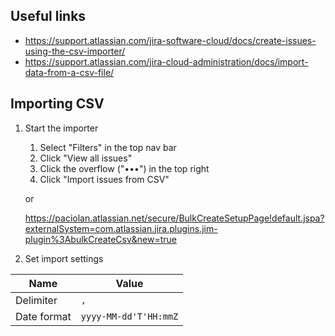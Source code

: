 ## Useful links

-   https://support.atlassian.com/jira-software-cloud/docs/create-issues-using-the-csv-importer/
-   https://support.atlassian.com/jira-cloud-administration/docs/import-data-from-a-csv-file/

## Importing CSV

1. Start the importer

    1. Select "Filters" in the top nav bar
    1. Click "View all issues"
    1. Click the overflow ("•••") in the top right
    1. Click "Import issues from CSV"

    or

    https://paciolan.atlassian.net/secure/BulkCreateSetupPage!default.jspa?externalSystem=com.atlassian.jira.plugins.jim-plugin%3AbulkCreateCsv&new=true

1. Set import settings

| Name        | Value                 |
| ----------- | --------------------- |
| Delimiter   | `,`                   |
| Date format | `yyyy-MM-dd'T'HH:mmZ` |
